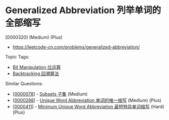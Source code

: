 # Generalized Abbreviation 列举单词的全部缩写

[0000320] (Medium) (Plus)

- https://leetcode-cn.com/problems/generalized-abbreviation/

Topic Tags:

- [Bit Manipulation 位运算](https://leetcode-cn.com/tag/bit-manipulation/)
- [Backtracking 回溯算法](https://leetcode-cn.com/tag/backtracking/)

Similar Questions:

- [[0000078](https://leetcode-cn.com/problems/subsets/)] - [Subsets 子集](./0000078.subsets.md) (Medium)
- [[0000288](https://leetcode-cn.com/problems/unique-word-abbreviation/)] - [Unique Word Abbreviation 单词的唯一缩写](./0000288.unique-word-abbreviation.md) (Medium) (Plus)
- [[0000411](https://leetcode-cn.com/problems/minimum-unique-word-abbreviation/)] - [Minimum Unique Word Abbreviation 最短特异单词缩写](./0000411.minimum-unique-word-abbreviation.md) (Hard) (Plus)
